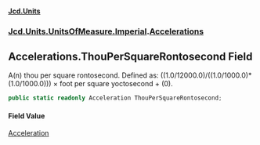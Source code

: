 #### [Jcd.Units](index.md 'index')
### [Jcd.Units.UnitsOfMeasure.Imperial](Jcd.Units.UnitsOfMeasure.Imperial.md 'Jcd.Units.UnitsOfMeasure.Imperial').[Accelerations](Accelerations.md 'Jcd.Units.UnitsOfMeasure.Imperial.Accelerations')

## Accelerations.ThouPerSquareRontosecond Field

A(n) thou per square rontosecond. Defined as: ((1.0/12000.0)/((1.0/1000.0)*(1.0/1000.0))) × foot per square yoctosecond + (0).

```csharp
public static readonly Acceleration ThouPerSquareRontosecond;
```

#### Field Value
[Acceleration](Acceleration.md 'Jcd.Units.UnitTypes.Acceleration')